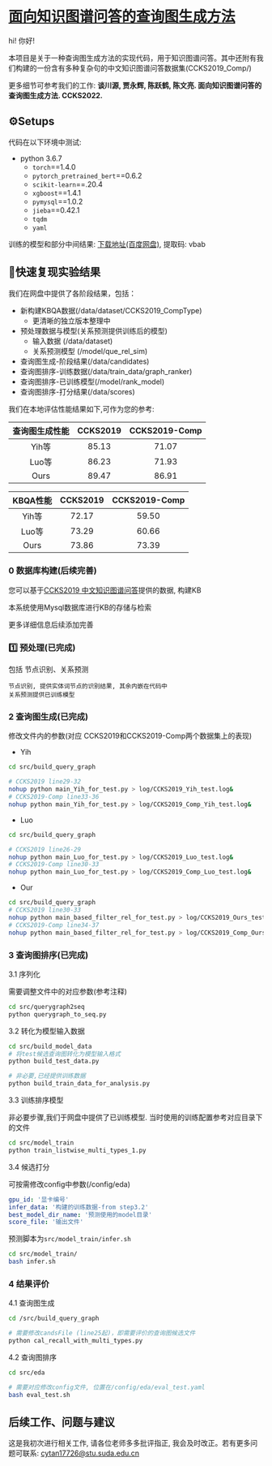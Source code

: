# [面向知识图谱问答的查询图生成方法](https://github.com/cytan17726/KBQA_QueryGraphGeneration/tree/master)

<!-- [⚙️Installation](#️installation) | [🚀Quick Start](#quick-start) | [💾Data Preprocessing](#data-preprocessing) | [📋Reproduction](#reproduction)| [⚽Find Pseudo Triggers](#find-pseudo-triggers) | [📚Instructions](#instructions) | [🙋FAQ](#faq) | [📜Citation](#citation) | [🔑Licence](#licence) | [🤘Furthermore](#furthermore) -->

hi! 你好!

本项目是关于一种查询图生成方法的实现代码，用于知识图谱问答。其中还附有我们构建的一份含有多种复杂句的中文知识图谱问答数据集(CCKS2019_Comp/)

更多细节可参考我们的工作: __谈川源, 贾永辉, 陈跃鹤, 陈文亮. 面向知识图谱问答的查询图生成方法. CCKS2022.__

## ⚙️Setups

代码在以下环境中测试:

- python 3.6.7
  - `torch`==1.4.0
  - `pytorch_pretrained_bert`==0.6.2
  - `scikit-learn`==.20.4
  - `xgboost`==1.4.1
  - `pymysql`==1.0.2
  - `jieba`==0.42.1
  - `tqdm`
  - `yaml`

训练的模型和部分中间结果:
[下载地址(百度网盘)](https://pan.baidu.com/s/1UzczuOdBNAwjP9h8Sf0cjA), 提取码: vbab

## 🚀快速复现实验结果

我们在网盘中提供了各阶段结果，包括：

- 新构建KBQA数据(/data/dataset/CCKS2019_CompType)
  - 更清晰的独立版本整理中
- 预处理数据与模型(关系预测提供训练后的模型)
  - 输入数据 (/data/dataset)
  - 关系预测模型 (/model/que_rel_sim)
- 查询图生成-阶段结果(/data/candidates)
- 查询图排序-训练数据(/data/train_data/graph_ranker)
- 查询图排序-已训练模型(/model/rank_model)
- 查询图排序-打分结果(/data/scores)

我们在本地评估性能结果如下,可作为您的参考:

|查询图生成性能|CCKS2019|CCKS2019-Comp|
|:---:|:---:|:---:|
|Yih等|85.13|71.07|
|Luo等|86.23|71.93|
|Ours|89.47|86.91|

|KBQA性能|CCKS2019|CCKS2019-Comp|
|:---:|:---:|:---:|
|Yih等|72.17|59.50|
|Luo等|73.29|60.66|
|Ours|73.86|73.39|

### 0 数据库构建(后续完善)

您可以基于[CCKS2019 中文知识图谱问答](https://www.biendata.xyz/competition/ccks_2019_6/data/)提供的数据, 构建KB

本系统使用Mysql数据库进行KB的存储与检索

更多详细信息后续添加完善

### 1️⃣ 预处理(已完成)

包括 节点识别、关系预测

    节点识别, 提供实体词节点的识别结果, 其余内嵌在代码中
    关系预测提供已训练模型

### 2 查询图生成(已完成)
修改文件内的参数(对应 CCKS2019和CCKS2019-Comp两个数据集上的表现)

- Yih

```bash
cd src/build_query_graph

# CCKS2019 line29-32
nohup python main_Yih_for_test.py > log/CCKS2019_Yih_test.log&
# CCKS2019-Comp line33-36
nohup python main_Yih_for_test.py > log/CCKS2019_Comp_Yih_test.log&
```

- Luo

```bash
cd src/build_query_graph

# CCKS2019 line26-29
nohup python main_Luo_for_test.py > log/CCKS2019_Luo_test.log&
# CCKS2019-Comp line30-33
nohup python main_Luo_for_test.py > log/CCKS2019_Comp_Luo_test.log&
```

- Our

```bash
cd src/build_query_graph
# CCKS2019 line30-33
nohup python main_based_filter_rel_for_test.py > log/CCKS2019_Ours_test.log&
# CCKS2019-Comp line34-37
nohup python main_based_filter_rel_for_test.py > log/CCKS2019_Comp_Ours_test.log&
```

### 3 查询图排序(已完成)

3.1 序列化

需要调整文件中的对应参数(参考注释)

```bash
cd src/querygraph2seq
python querygraph_to_seq.py
```

3.2 转化为模型输入数据

``` bash
cd src/build_model_data
# 将test候选查询图转化为模型输入格式
python build_test_data.py   

# 非必要,已经提供训练数据
python build_train_data_for_analysis.py 
```

3.3 训练排序模型

非必要步骤,我们于网盘中提供了已训练模型. 当时使用的训练配置参考对应目录下的文件

```bash
cd src/model_train
python train_listwise_multi_types_1.py
```

3.4 候选打分

可按需修改config中参数(/config/eda)

```yaml
gpu_id: '显卡编号'
infer_data: '构建的训练数据-from step3.2'
best_model_dir_name: '预测使用的model目录'
score_file: '输出文件'
```

预测脚本为`src/model_train/infer.sh`

```bash
cd src/model_train/
bash infer.sh
```

### 4 结果评价

4.1 查询图生成

```bash
cd /src/build_query_graph

# 需要修改candsFile (line25起)，即需要评价的查询图候选文件
python cal_recall_with_multi_types.py
```

4.2 查询图排序

```bash
cd src/eda

# 需要对应修改config文件, 位置在/config/eda/eval_test.yaml
bash eval_test.sh
```

## 后续工作、问题与建议

这是我初次进行相关工作, 请各位老师多多批评指正, 我会及时改正。若有更多问题可联系: cytan17726@stu.suda.edu.cn